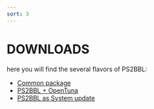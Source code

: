 ```yaml
---
sort: 3
---
```


# DOWNLOADS

here you will find the several flavors of PS2BBL:


- <a class="btn btn-outline" type="button" href="https://github.com/israpps/PlayStation2-Basic-BootLoader/releases/download/latest/PS2BBL.7z">Common package</a>
- <a class="btn btn-outline" type="button" href="https://github.com/israpps/PlayStation2-Basic-BootLoader/releases/download/opentuna/PS2BBL_OpenTuna_Installer.7z">PS2BBL + OpenTuna </a>
- <a class="btn btn-outline" type="button" href="https://github.com/israpps/KELFBinder/releases/download/latest/KELFBinder.7z">PS2BBL as System update</a>
